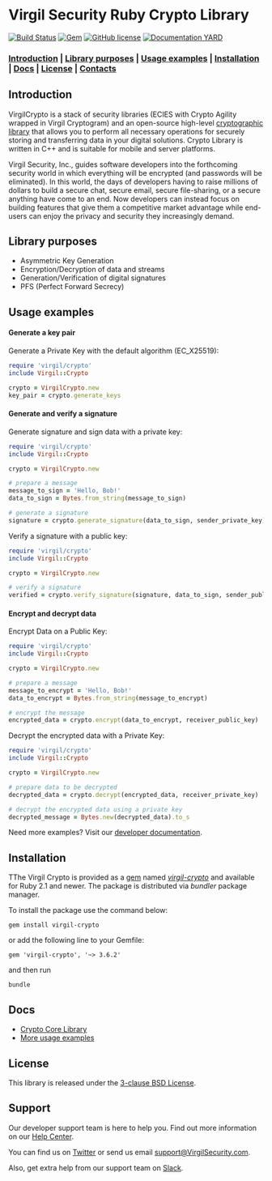 # Virgil Security Ruby Crypto Library
[![Build Status](https://travis-ci.org/VirgilSecurity/virgil-crypto-ruby.svg?branch=master)](https://travis-ci.org/VirgilSecurity/virgil-crypto-ruby)
[![Gem](https://img.shields.io/gem/v/virgil-crypto.svg)](https://rubygems.org/gems/virgil-crypto)
[![GitHub license](https://img.shields.io/badge/license-BSD%203--Clause-blue.svg)](https://github.com/VirgilSecurity/virgil/blob/master/LICENSE)
[![Documentation YARD](https://img.shields.io/badge/docs-yard-blue.svg)](https://virgilsecurity.github.io/virgil-crypto-ruby)

### [Introduction](#introduction) | [Library purposes](#library-purposes) | [Usage examples](#usage-examples) | [Installation](#installation) | [Docs](#docs) | [License](#license) | [Contacts](#support)

## Introduction
VirgilCrypto is a stack of security libraries (ECIES with Crypto Agility wrapped in Virgil Cryptogram) and an open-source high-level [cryptographic library](https://github.com/VirgilSecurity/virgil-crypto) that allows you to perform all necessary operations for securely storing and transferring data in your digital solutions. Crypto Library is written in C++ and is suitable for mobile and server platforms.

Virgil Security, Inc., guides software developers into the forthcoming security world in which everything will be encrypted (and passwords will be eliminated). In this world, the days of developers having to raise millions of dollars to build a secure chat, secure email, secure file-sharing, or a secure anything have come to an end. Now developers can instead focus on building features that give them a competitive market advantage while end-users can enjoy the privacy and security they increasingly demand.

## Library purposes
* Asymmetric Key Generation
* Encryption/Decryption of data and streams
* Generation/Verification of digital signatures
* PFS (Perfect Forward Secrecy)

## Usage examples

#### Generate a key pair

Generate a Private Key with the default algorithm (EC_X25519):
```ruby
require 'virgil/crypto'
include Virgil::Crypto

crypto = VirgilCrypto.new
key_pair = crypto.generate_keys
```

#### Generate and verify a signature

Generate signature and sign data with a private key:
```ruby
require 'virgil/crypto'
include Virgil::Crypto

crypto = VirgilCrypto.new

# prepare a message
message_to_sign = 'Hello, Bob!'
data_to_sign = Bytes.from_string(message_to_sign)

# generate a signature
signature = crypto.generate_signature(data_to_sign, sender_private_key)
```

Verify a signature with a public key:
```ruby
require 'virgil/crypto'
include Virgil::Crypto

crypto = VirgilCrypto.new

# verify a signature
verified = crypto.verify_signature(signature, data_to_sign, sender_public_key)
```

#### Encrypt and decrypt data

Encrypt Data on a Public Key:

```ruby
require 'virgil/crypto'
include Virgil::Crypto

crypto = VirgilCrypto.new

# prepare a message
message_to_encrypt = 'Hello, Bob!'
data_to_encrypt = Bytes.from_string(message_to_encrypt)

# encrypt the message
encrypted_data = crypto.encrypt(data_to_encrypt, receiver_public_key)
```

Decrypt the encrypted data with a Private Key:
```ruby
require 'virgil/crypto'
include Virgil::Crypto

crypto = VirgilCrypto.new

# prepare data to be decrypted
decrypted_data = crypto.decrypt(encrypted_data, receiver_private_key)

# decrypt the encrypted data using a private key
decrypted_message = Bytes.new(decrypted_data).to_s
```
      
Need more examples? Visit our [developer documentation](https://developer.virgilsecurity.com/docs/how-to#cryptography).

## Installation

TThe Virgil Crypto is provided as a [gem](https://rubygems.org/) named [*virgil-crypto*](https://rubygems.org/gems/virgil-crypto) and available for Ruby 2.1 and newer. The package is distributed via *bundler* package manager.
 
 To install the package use the command below:
 
 ```
 gem install virgil-crypto
 ```
 
 or add the following line to your Gemfile:
 
 ```
 gem 'virgil-crypto', '~> 3.6.2'
 ```
and then run

```
bundle
```
## Docs
- [Crypto Core Library](https://github.com/VirgilSecurity/virgil-crypto)
- [More usage examples](https://developer.virgilsecurity.com/docs/how-to#cryptography)

## License

This library is released under the [3-clause BSD License](https://github.com/VirgilSecurity/virgil-sdk-javascript/blob/master/LICENSE).

## Support
Our developer support team is here to help you. Find out more information on our [Help Center](https://help.virgilsecurity.com/).

You can find us on [Twitter](https://twitter.com/VirgilSecurity) or send us email support@VirgilSecurity.com.

Also, get extra help from our support team on [Slack](https://virgilsecurity.com/join-community).
